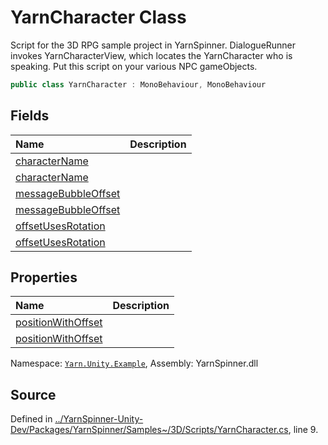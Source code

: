 # YarnCharacter Class
Script for the 3D RPG sample project in YarnSpinner. DialogueRunner invokes YarnCharacterView, 
which locates the YarnCharacter who is speaking. Put this script on your various NPC gameObjects.

```csharp
public class YarnCharacter : MonoBehaviour, MonoBehaviour
```



## Fields
|Name|Description|
|:---|:---|
|[characterName](/api/csharp/yarn.unity.example/yarncharacter.charactername.md)||
|[characterName](/api/csharp/yarn.unity.example/yarncharacter.charactername.md)||
|[messageBubbleOffset](/api/csharp/yarn.unity.example/yarncharacter.messagebubbleoffset.md)||
|[messageBubbleOffset](/api/csharp/yarn.unity.example/yarncharacter.messagebubbleoffset.md)||
|[offsetUsesRotation](/api/csharp/yarn.unity.example/yarncharacter.offsetusesrotation.md)||
|[offsetUsesRotation](/api/csharp/yarn.unity.example/yarncharacter.offsetusesrotation.md)||
## Properties
|Name|Description|
|:---|:---|
|[positionWithOffset](/api/csharp/yarn.unity.example/yarncharacter.positionwithoffset.md)||
|[positionWithOffset](/api/csharp/yarn.unity.example/yarncharacter.positionwithoffset.md)||
<div class="class-metadata">

Namespace: [`Yarn.Unity.Example`](/api/csharp/yarn.unity.example/README.md), Assembly: YarnSpinner.dll
</div>

## Source
Defined in [../YarnSpinner-Unity-Dev/Packages/YarnSpinner/Samples~/3D/Scripts/YarnCharacter.cs](https://github.com/YarnSpinnerTool/YarnSpinner-Unity//blob/develop/Samples~/3D/Scripts/YarnCharacter.cs#L9), line 9.
